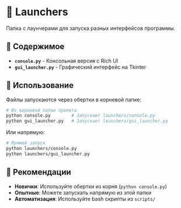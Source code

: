 # 🚀 Launchers

Папка с лаунчерами для запуска разных интерфейсов программы.

## 📁 Содержимое

- **`console.py`** - Консольная версия с Rich UI
- **`gui_launcher.py`** - Графический интерфейс на Tkinter

## 🔧 Использование

Файлы запускаются через обертки в корневой папке:

```bash
# Из корневой папки проекта
python console.py        # Запускает launchers/console.py
python gui_launcher.py   # Запускает launchers/gui_launcher.py
```

Или напрямую:

```bash
# Прямой запуск
python launchers/console.py
python launchers/gui_launcher.py
```

## 🎯 Рекомендации

- **Новички**: Используйте обертки из корня (`python console.py`)
- **Опытные**: Можете запускать напрямую из этой папки
- **Автоматизация**: Используйте bash скрипты из `scripts/`
